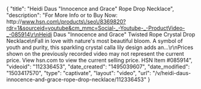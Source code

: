 {
    "title": "Heidi Daus \"Innocence and Grace\" Rope Drop Necklace",
    "description": "For More Info or to Buy Now: http:\/\/www.hsn.com\/products\/seo\/8369820?rdr=1&sourceid=youtube&cm_mmc=Social-_-Youtube-_-ProductVideo-_-085914\r\nHeidi Daus \"Innocence and Grace\" Twisted Rope Crystal Drop Necklace\nFall in love with nature's most beautiful bloom. A symbol of youth and purity, this sparkling crystal calla lily design adds an...\r\nPrices shown on the previously recorded video may not represent the current price.  View hsn.com to view the current selling price. HSN Item #085914",
    "videoid": "112336453",
    "date_created": "1495039607",
    "date_modified": "1503417570",
    "type": "captivate",
    "layout": "video",
    "url": "\/v\/heidi-daus-innocence-and-grace-rope-drop-necklace\/112336453"
}